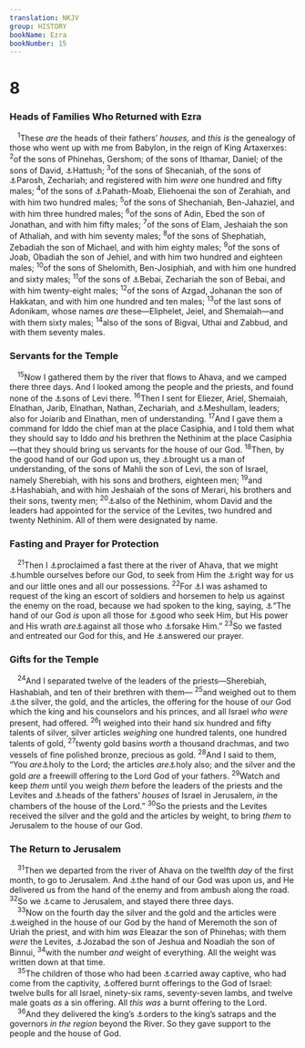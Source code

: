 ```yaml
---
translation: NKJV
group: HISTORY
bookName: Ezra 
bookNumber: 15
---
```


<div class="title"><h1>8</h1><h3>Heads of Families Who Returned with Ezra</h3></div>
<span class="verse exo_8_1"> <sup>1</sup>These <i>are</i> the heads of their fathers’ <i>houses,</i> and <i>this</i> <i>is</i> the genealogy of those who went up with me from Babylon, in the reign of King Artaxerxes: </span>
<span class="verse exo_8_2"><sup>2</sup>of the sons of Phinehas, Gershom; of the sons of Ithamar, Daniel; of the sons of David, <a data-toggle="tooltip" data-placement="bottom" title="1 Chr. 3:22; Ezra 2:68">⚓</a>Hattush; </span>
<span class="verse exo_8_3"><sup>3</sup>of the sons of Shecaniah, of the sons of <a data-toggle="tooltip" data-placement="bottom" title="Ezra 2:3">⚓</a>Parosh, Zechariah; and registered with him <i>were</i> one hundred and fifty males; </span>
<span class="verse exo_8_4"><sup>4</sup>of the sons of <a data-toggle="tooltip" data-placement="bottom" title="Ezra 10:30">⚓</a>Pahath-Moab, Eliehoenai the son of Zerahiah, and with him two hundred males; </span>
<span class="verse exo_8_5"><sup>5</sup>of the sons of Shechaniah, Ben-Jahaziel, and with him three hundred males; </span>
<span class="verse exo_8_6"><sup>6</sup>of the sons of Adin, Ebed the son of Jonathan, and with him fifty males; </span>
<span class="verse exo_8_7"><sup>7</sup>of the sons of Elam, Jeshaiah the son of Athaliah, and with him seventy males; </span>
<span class="verse exo_8_8"><sup>8</sup>of the sons of Shephatiah, Zebadiah the son of Michael, and with him eighty males; </span>
<span class="verse exo_8_9"><sup>9</sup>of the sons of Joab, Obadiah the son of Jehiel, and with him two hundred and eighteen males; </span>
<span class="verse exo_8_10"><sup>10</sup>of the sons of Shelomith, Ben-Josiphiah, and with him one hundred and sixty males; </span>
<span class="verse exo_8_11"><sup>11</sup>of the sons of <a data-toggle="tooltip" data-placement="bottom" title="Ezra 10:28">⚓</a>Bebai, Zechariah the son of Bebai, and with him twenty-eight males; </span>
<span class="verse exo_8_12"><sup>12</sup>of the sons of Azgad, Johanan the son of Hakkatan, and with him one hundred and ten males; </span>
<span class="verse exo_8_13"><sup>13</sup>of the last sons of Adonikam, whose names <i>are</i> these—Eliphelet, Jeiel, and Shemaiah—and with them sixty males; </span>
<span class="verse exo_8_14"><sup>14</sup>also of the sons of Bigvai, Uthai and Zabbud, and with them seventy males.<br/></span>
<div class="title"><h3>Servants for the Temple</h3></div>
<span class="verse exo_8_15"> <sup>15</sup>Now I gathered them by the river that flows to Ahava, and we camped there three days. And I looked among the people and the priests, and found none of the <a data-toggle="tooltip" data-placement="bottom" title="Ezra 7:7; 8:2">⚓</a>sons of Levi there. </span>
<span class="verse exo_8_16"><sup>16</sup>Then I sent for Eliezer, Ariel, Shemaiah, Elnathan, Jarib, Elnathan, Nathan, Zechariah, and <a data-toggle="tooltip" data-placement="bottom" title="Ezra 10:15">⚓</a>Meshullam, leaders; also for Joiarib and Elnathan, men of understanding. </span>
<span class="verse exo_8_17"><sup>17</sup>And I gave them a command for Iddo the chief man at the place Casiphia, and I told them what they should say to Iddo <i>and</i> his brethren the Nethinim at the place Casiphia—that they should bring us servants for the house of our God. </span>
<span class="verse exo_8_18"><sup>18</sup>Then, by the good hand of our God upon us, they <a data-toggle="tooltip" data-placement="bottom" title="2 Chr. 30:22; Neh. 8:7">⚓</a>brought us a man of understanding, of the sons of Mahli the son of Levi, the son of Israel, namely Sherebiah, with his sons and brothers, eighteen men; </span>
<span class="verse exo_8_19"><sup>19</sup>and <a data-toggle="tooltip" data-placement="bottom" title="Neh. 12:24">⚓</a>Hashabiah, and with him Jeshaiah of the sons of Merari, his brothers and their sons, twenty men; </span>
<span class="verse exo_8_20"><sup>20</sup><a data-toggle="tooltip" data-placement="bottom" title="Ezra 2:43; 7:7">⚓</a>also of the Nethinim, whom David and the leaders had appointed for the service of the Levites, two hundred and twenty Nethinim. All of them were designated by name.<br/></span>
<div class="title"><h3>Fasting and Prayer for Protection</h3></div>
<span class="verse exo_8_21"> <sup>21</sup>Then I <a data-toggle="tooltip" data-placement="bottom" title="1 Sam. 7:6; 2 Chr. 20:3">⚓</a>proclaimed a fast there at the river of Ahava, that we might <a data-toggle="tooltip" data-placement="bottom" title="Lev. 16:29; 23:29; Is. 58:3, 5">⚓</a>humble ourselves before our God, to seek from Him the <a data-toggle="tooltip" data-placement="bottom" title="Ps. 5:8">⚓</a>right way for us and our little ones and all our possessions. </span>
<span class="verse exo_8_22"><sup>22</sup>For <a data-toggle="tooltip" data-placement="bottom" title="1 Cor. 9:15">⚓</a>I was ashamed to request of the king an escort of soldiers and horsemen to help us against the enemy on the road, because we had spoken to the king, saying, <a data-toggle="tooltip" data-placement="bottom" title="Ezra 7:6, 9, 28">⚓</a>“The hand of our God <i>is</i> upon all those for <a data-toggle="tooltip" data-placement="bottom" title="(Ps. 33:18, 19; 34:15, 22; Rom. 8:28)">⚓</a>good who seek Him, but His power and His wrath <i>are</i><a data-toggle="tooltip" data-placement="bottom" title="(Ps. 34:16)">⚓</a>against all those who <a data-toggle="tooltip" data-placement="bottom" title="(2 Chr. 15:2)">⚓</a>forsake Him.” </span>
<span class="verse exo_8_23"><sup>23</sup>So we fasted and entreated our God for this, and He <a data-toggle="tooltip" data-placement="bottom" title="(1 Chr. 5:20); 2 Chr. 33:13; Is. 19:22">⚓</a>answered our prayer.<br/></span>
<div class="title"><h3>Gifts for the Temple</h3></div>
<span class="verse exo_8_24"> <sup>24</sup>And I separated twelve of the leaders of the priests—Sherebiah, Hashabiah, and ten of their brethren with them— </span>
<span class="verse exo_8_25"><sup>25</sup>and weighed out to them <a data-toggle="tooltip" data-placement="bottom" title="Ezra 7:15, 16">⚓</a>the silver, the gold, and the articles, the offering for the house of our God which the king and his counselors and his princes, and all Israel <i>who</i> <i>were</i> present, had offered. </span>
<span class="verse exo_8_26"><sup>26</sup>I weighed into their hand six hundred and fifty talents of silver, silver articles <i>weighing</i> one hundred talents, one hundred talents of gold, </span>
<span class="verse exo_8_27"><sup>27</sup>twenty gold basins <i>worth</i> a thousand drachmas, and two vessels of fine polished bronze, precious as gold. </span>
<span class="verse exo_8_28"><sup>28</sup>And I said to them, “You <i>are</i><a data-toggle="tooltip" data-placement="bottom" title="Lev. 21:6–9; Deut. 33:8">⚓</a>holy to the Lord; the articles <i>are</i><a data-toggle="tooltip" data-placement="bottom" title="Lev. 22:2, 3; Num. 4:4, 15, 19, 20">⚓</a>holy also; and the silver and the gold <i>are</i> a freewill offering to the Lord God of your fathers. </span>
<span class="verse exo_8_29"><sup>29</sup>Watch and keep <i>them</i> until you weigh <i>them</i> before the leaders of the priests and the Levites and <a data-toggle="tooltip" data-placement="bottom" title="Ezra 4:3">⚓</a>heads of the fathers’ <i>houses</i> of Israel in Jerusalem, <i>in</i> the chambers of the house of the Lord.” </span>
<span class="verse exo_8_30"><sup>30</sup>So the priests and the Levites received the silver and the gold and the articles by weight, to bring <i>them</i> to Jerusalem to the house of our God.<br/></span>
<div class="title"><h3>The Return to Jerusalem</h3></div>
<span class="verse exo_8_31"> <sup>31</sup>Then we departed from the river of Ahava on the twelfth <i>day</i> of the first month, to go to Jerusalem. And <a data-toggle="tooltip" data-placement="bottom" title="Ezra 7:6, 9, 28">⚓</a>the hand of our God was upon us, and He delivered us from the hand of the enemy and from ambush along the road. </span>
<span class="verse exo_8_32"><sup>32</sup>So we <a data-toggle="tooltip" data-placement="bottom" title="Neh. 2:11">⚓</a>came to Jerusalem, and stayed there three days.<br/></span>
<span class="verse exo_8_33"> <sup>33</sup>Now on the fourth day the silver and the gold and the articles were <a data-toggle="tooltip" data-placement="bottom" title="Ezra 8:26, 30">⚓</a>weighed in the house of our God by the hand of Meremoth the son of Uriah the priest, and with him <i>was</i> Eleazar the son of Phinehas; with them <i>were</i> the Levites, <a data-toggle="tooltip" data-placement="bottom" title="Neh. 11:16">⚓</a>Jozabad the son of Jeshua and Noadiah the son of Binnui, </span>
<span class="verse exo_8_34"><sup>34</sup>with the number <i>and</i> weight of everything. All the weight was written down at that time.<br/></span>
<span class="verse exo_8_35"> <sup>35</sup>The children of those who had been <a data-toggle="tooltip" data-placement="bottom" title="Ezra 2:1">⚓</a>carried away captive, who had come from the captivity, <a data-toggle="tooltip" data-placement="bottom" title="Ezra 6:17">⚓</a>offered burnt offerings to the God of Israel: twelve bulls for all Israel, ninety-six rams, seventy-seven lambs, and twelve male goats <i>as</i> a sin offering. All <i>this</i> <i>was</i> a burnt offering to the Lord.<br/></span>
<span class="verse exo_8_36"> <sup>36</sup>And they delivered the king’s <a data-toggle="tooltip" data-placement="bottom" title="Ezra 7:21–24">⚓</a>orders to the king’s satraps and the governors <i>in</i> <i>the</i> <i>region</i> beyond the River. So they gave support to the people and the house of God.<br/></span>
